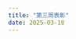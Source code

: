 ```yaml
---
title: "第三周表彰"
date: 2025-03-18
---
```

<html lang="zh-CN">
<head>
    <meta charset="UTF-8">
    <meta name="viewport" content="width=device-width, initial-scale=1.0">
    <title>风丶天蓝听雪 S6赛季周报</title>
    <script src="https://cdn.tailwindcss.com"></script>
    <link rel="stylesheet" href="https://cdnjs.cloudflare.com/ajax/libs/font-awesome/6.4.0/css/all.min.css">
    <script>
        tailwind.config = {
            darkMode: 'class',
            theme: {
                extend: {
                    colors: {
                        primary: {
                            50: '#f0f9ff',
                            100: '#e0f2fe',
                            200: '#bae6fd',
                            300: '#7dd3fc',
                            400: '#38bdf8',
                            500: '#0ea5e9',
                            600: '#0284c7',
                            700: '#0369a1',
                            800: '#075985',
                            900: '#0c4a6e',
                        }
                    },
                    animation: {
                        'fade-in': 'fadeIn 0.5s ease-in-out',
                        'slide-up': 'slideUp 0.5s ease-out',
                    },
                    keyframes: {
                        fadeIn: {
                            '0%': { opacity: '0' },
                            '100%': { opacity: '1' },
                        },
                        slideUp: {
                            '0%': { transform: 'translateY(20px)', opacity: '0' },
                            '100%': { transform: 'translateY(0)', opacity: '1' },
                        },
                    },
                }
            }
        }
    </script>
    <style>
        @import url('https://fonts.googleapis.com/css2?family=Noto+Sans+SC:wght@300;400;500;700&display=swap');
        
        body {
            font-family: 'Noto Sans SC', sans-serif;
            scroll-behavior: smooth;
        }
        
        .card {
            transition: all 0.3s ease;
        }
        
        .card:hover {
            transform: translateY(-5px);
            box-shadow: 0 10px 25px -5px rgba(0, 0, 0, 0.1), 0 10px 10px -5px rgba(0, 0, 0, 0.04);
        }
        
        .section {
            opacity: 0;
            transform: translateY(20px);
            transition: all 0.5s ease;
        }
        
        .section.visible {
            opacity: 1;
            transform: translateY(0);
        }
        
        .btn {
            transition: all 0.2s ease;
        }
        
        .btn:hover {
            transform: scale(1.05);
        }
        
        .medal-gold {
            background: linear-gradient(135deg, #FFD700 0%, #FFC107 100%);
        }
        
        .medal-silver {
            background: linear-gradient(135deg, #C0C0C0 0%, #A9A9A9 100%);
        }
        
        .medal-bronze {
            background: linear-gradient(135deg, #CD7F32 0%, #A0522D 100%);
        }
    </style>
</head>
<body class="bg-gray-50 dark:bg-gray-900 text-gray-800 dark:text-gray-200 transition-colors duration-300">
    <!-- 主题切换按钮 -->
    <div class="fixed top-4 right-4 z-50">
        <button id="theme-toggle" class="p-2 rounded-full bg-gray-200 dark:bg-gray-700 text-gray-800 dark:text-gray-200 hover:bg-gray-300 dark:hover:bg-gray-600 focus:outline-none focus:ring-2 focus:ring-primary-500 transition-all duration-300">
            <i class="fas fa-sun dark:hidden"></i>
            <i class="fas fa-moon hidden dark:inline"></i>
        </button>
    </div>

    <div class="container mx-auto px-4 py-8 max-w-4xl">
        <!-- 头部 -->
        <header class="text-center mb-12 section">
            <div class="inline-block p-2 px-4 bg-primary-100 dark:bg-primary-900 text-primary-800 dark:text-primary-100 rounded-full mb-4 animate-fade-in">
                <span class="text-sm font-medium">S6赛季3.10-3.16周数据</span>
            </div>
            <h1 class="text-4xl md:text-5xl font-bold mb-4 text-primary-700 dark:text-primary-300 animate-slide-up">风丶天蓝听雪 S6赛季周报</h1>
            <p class="text-gray-600 dark:text-gray-400 animate-fade-in">截止16日晚10点半数据</p>
        </header>

        <!-- 基本数据 -->
        <section class="mb-12 section">
            <div class="grid grid-cols-1 md:grid-cols-2 gap-6">
                <div class="bg-white dark:bg-gray-800 rounded-xl shadow-md p-6 card">
                    <div class="flex items-center mb-4">
                        <div class="w-12 h-12 rounded-full bg-red-100 dark:bg-red-900 flex items-center justify-center mr-4">
                            <i class="fas fa-trophy text-red-500 dark:text-red-400 text-xl"></i>
                        </div>
                        <div>
                            <h3 class="text-lg font-semibold">武勋数据</h3>
                            <p class="text-gray-500 dark:text-gray-400 text-sm">个人战斗贡献</p>
                        </div>
                    </div>
                    <div class="space-y-3">
                        <div class="flex justify-between">
                            <span>中值</span>
                            <span class="font-bold">99.2万</span>
                        </div>
                        <div class="flex justify-between">
                            <span>考核值</span>
                            <span class="font-bold">29.8万</span>
                        </div>
                        <div class="flex justify-between text-red-500 dark:text-red-400">
                            <span>低于考核值人数</span>
                            <span class="font-bold">8人</span>
                        </div>
                    </div>
                </div>

                <div class="bg-white dark:bg-gray-800 rounded-xl shadow-md p-6 card">
                    <div class="flex items-center mb-4">
                        <div class="w-12 h-12 rounded-full bg-blue-100 dark:bg-blue-900 flex items-center justify-center mr-4">
                            <i class="fas fa-fort-awesome text-blue-500 dark:text-blue-400 text-xl"></i>
                        </div>
                        <div>
                            <h3 class="text-lg font-semibold">攻城数据</h3>
                            <p class="text-gray-500 dark:text-gray-400 text-sm">团队协作表现</p>
                        </div>
                    </div>
                    <div class="space-y-3">
                        <div class="flex justify-between">
                            <span>攻城次数</span>
                            <span class="font-bold">15次</span>
                        </div>
                        <div class="flex justify-between text-red-500 dark:text-red-400">
                            <span>出勤率低于40%人数</span>
                            <span class="font-bold">19人</span>
                        </div>
                    </div>
                </div>
            </div>
        
            <!-- 军团评比结果 -->
            <section class="mb-12 section">
                <div class="rounded-xl shadow-lg overflow-hidden bg-white dark:bg-gray-800">
                    <div class="p-6">
                        <h2 class="text-2xl font-bold mb-6 text-center bg-gradient-to-r from-red-500 to-pink-500 bg-clip-text text-transparent">军团评比结果</h2>
                        
                        <!-- 周总分前三 -->
                        <div class="mb-8">
                            <h3 class="text-lg font-semibold mb-4 border-b pb-2 border-gray-200 dark:border-gray-700">周总分前三</h3>
                            <div class="grid grid-cols-1 md:grid-cols-3 gap-4">
                                <div class="flex flex-col items-center p-4 rounded-lg bg-gradient-to-br from-yellow-100 to-yellow-200 dark:from-yellow-900 dark:to-yellow-800 text-yellow-800 dark:text-yellow-200">
                                    <div class="w-16 h-16 medal-gold rounded-full flex items-center justify-center mx-auto mb-3 text-white">
                                        <i class="fas fa-crown text-2xl"></i>
                                    </div>
                                    <h4 class="text-lg font-bold text-yellow-700 dark:text-yellow-300">黄金军团</h4>
                                    <p class="text-yellow-600 dark:text-yellow-400 font-medium">乾坤</p>
                                </div>
                                
                                <div class="flex flex-col items-center p-4 rounded-lg bg-gradient-to-br from-blue-100 to-blue-200 dark:from-blue-900 dark:to-blue-800 text-blue-800 dark:text-blue-200">
                                    <div class="w-16 h-16 medal-silver rounded-full flex items-center justify-center mx-auto mb-3 text-white">
                                        <i class="fas fa-medal text-2xl"></i>
                                    </div>
                                    <h4 class="text-lg font-bold text-blue-700 dark:text-blue-300">白银军团</h4>
                                    <p class="text-blue-600 dark:text-blue-400 font-medium">蓝城悍匪</p>
                                </div>
                                
                                <div class="flex flex-col items-center p-4 rounded-lg bg-gradient-to-br from-green-100 to-green-200 dark:from-green-900 dark:to-green-800 text-green-800 dark:text-green-200">
                                    <div class="w-16 h-16 medal-bronze rounded-full flex items-center justify-center mx-auto mb-3 text-white">
                                        <i class="fas fa-award text-2xl"></i>
                                    </div>
                                    <h4 class="text-lg font-bold text-green-700 dark:text-green-300">青铜军团</h4>
                                    <p class="text-green-600 dark:text-green-400 font-medium">風雲</p>
                                </div>
                            </div>
                        </div>
                        
                        <!-- 其他军团荣誉 -->
                        <div class="grid grid-cols-1 md:grid-cols-2 gap-6">
                            <div>
                                <h3 class="text-lg font-semibold mb-3 border-b pb-2 border-gray-200 dark:border-gray-700">军团特别表彰</h3>
                                <ul class="space-y-2">
                                    <li class="flex items-center">
                                        <svg xmlns="http://www.w3.org/2000/svg" class="h-5 w-5 mr-2 text-blue-500" fill="none" viewBox="0 0 24 24" stroke="currentColor">
                                            <path stroke-linecap="round" stroke-linejoin="round" stroke-width="2" d="M9 12l2 2 4-4m6 2a9 9 0 11-18 0 9 9 0 0118 0z" />
                                        </svg>
                                        <span>人均武勋第一：<span class="font-semibold">蓝城悍匪</span></span>
                                    </li>
                                    <li class="flex items-center">
                                        <svg xmlns="http://www.w3.org/2000/svg" class="h-5 w-5 mr-2 text-blue-500" fill="none" viewBox="0 0 24 24" stroke="currentColor">
                                            <path stroke-linecap="round" stroke-linejoin="round" stroke-width="2" d="M9 12l2 2 4-4m6 2a9 9 0 11-18 0 9 9 0 0118 0z" />
                                        </svg>
                                        <span>积分前60占军团人数比例最高：<span class="font-semibold">蓝城悍匪</span></span>
                                    </li>
                                    <li class="flex items-center">
                                        <svg xmlns="http://www.w3.org/2000/svg" class="h-5 w-5 mr-2 text-blue-500" fill="none" viewBox="0 0 24 24" stroke="currentColor">
                                            <path stroke-linecap="round" stroke-linejoin="round" stroke-width="2" d="M9 12l2 2 4-4m6 2a9 9 0 11-18 0 9 9 0 0118 0z" />
                                        </svg>
                                        <span>攻城出勤率最高：<span class="font-semibold">乾坤</span></span>
                                    </li>
                                </ul>
                            </div>
                            
                            <div>
                              
                                                <h3 class="text-lg font-semibold mb-3 border-b pb-2 border-gray-200 dark:border-gray-700">全员达标军团</h3>
                <ul class="space-y-2">
                    <li class="flex items-center">
                        <svg xmlns="http://www.w3.org/2000/svg" class="h-5 w-5 mr-2 text-green-500" fill="none" viewBox="0 0 24 24" stroke="currentColor">
                            <path stroke-linecap="round" stroke-linejoin="round" stroke-width="2" d="M5 13l4 4L19 7" />
                        </svg>
                        <span>无违规军团：<span class="font-semibold">夕阳红大酱，雪，風雲</span></span>
                    </li>
                    <li class="flex items-center">
                        <svg xmlns="http://www.w3.org/2000/svg" class="h-5 w-5 mr-2 text-green-500" fill="none" viewBox="0 0 24 24" stroke="currentColor">
                            <path stroke-linecap="round" stroke-linejoin="round" stroke-width="2" d="M5 13l4 4L19 7" />
                        </svg>
                        <span>武勋全员达标：<span class="font-semibold">夕阳红大酱，蓝城悍匪，乾坤</span></span>
                    </li>
                    <li class="flex items-center">
                        <svg xmlns="http://www.w3.org/2000/svg" class="h-5 w-5 mr-2 text-green-500" fill="none" viewBox="0 0 24 24" stroke="currentColor">
                            <path stroke-linecap="round" stroke-linejoin="round" stroke-width="2" d="M5 13l4 4L19 7" />
                        </svg>
                        <span>攻城出勤率全员达标：<span class="font-semibold">乾坤</span></span>
                    </li>
                </ul>
            </div>
        </div>
    </div>
  </section>

<!-- 突出贡献奖 -->
<section class="mb-12">
    <div class="rounded-xl shadow-lg overflow-hidden bg-white dark:bg-gray-800">
        <div class="p-6">
            <h2 class="text-2xl font-bold mb-6 text-center bg-gradient-to-r from-purple-500 to-indigo-500 bg-clip-text text-transparent">突出贡献奖（赛季积分榜）</h2>
            
            <!-- 前三名 -->
            <div class="mb-8">
                <h3 class="text-lg font-semibold mb-4 border-b pb-2 border-gray-200 dark:border-gray-700">榜首</h3>
                <div class="grid grid-cols-1 md:grid-cols-3 gap-6">
                    <!-- 第一名 -->
                    <div class="rounded-lg overflow-hidden shadow-lg hover-scale bg-gray-50 dark:bg-gray-700">
                        <div class="p-3 medal-gold text-white text-center font-bold">
                            第一名
                        </div>
                        <div class="p-4 flex flex-col items-center">
                            <h4 class="text-lg font-bold mb-2">清水</h4>
                            <img src="https://s3.bmp.ovh/imgs/2025/03/18/e61f5d317eb9ba60.png" alt="清水" class="w-full h-auto rounded-md mb-2">
                        </div>
                    </div>
                    
                    <!-- 第二名 -->
                    <div class="rounded-lg overflow-hidden shadow-lg hover-scale bg-gray-50 dark:bg-gray-700">
                        <div class="p-3 medal-silver text-white text-center font-bold">
                            第二名
                        </div>
                        <div class="p-4 flex flex-col items-center">
                            <h4 class="text-lg font-bold mb-2">悍匪丨寒風</h4>
                            <img src="https://s3.bmp.ovh/imgs/2025/03/18/27edc1497ba568e4.png" alt="悍匪丨寒風" class="w-full h-auto rounded-md mb-2">
                        </div>
                    </div>
                    
                    <!-- 第三名 -->
                    <div class="rounded-lg overflow-hidden shadow-lg hover-scale bg-gray-50 dark:bg-gray-700">
                        <div class="p-3 medal-bronze text-white text-center font-bold">
                            第三名
                        </div>
                        <div class="p-4 flex flex-col items-center">
                            <h4 class="text-lg font-bold mb-2">乾坤丨五千年</h4>
                            <img src="https://s3.bmp.ovh/imgs/2025/03/18/938f13cdfb481209.png" alt="乾坤丨五千年" class="w-full h-auto rounded-md mb-2">
                        </div>
                    </div>
                </div>
            </div>
            
            <!-- 第4-20名 -->
            <div>
                <h3 class="text-lg font-semibold mb-4 border-b pb-2 border-gray-200 dark:border-gray-700">前茅</h3>
                <div class="grid grid-cols-2 sm:grid-cols-3 md:grid-cols-4 lg:grid-cols-5 gap-3">
                    <div class="p-3 rounded-lg text-center hover:bg-opacity-90 transition-all duration-300 bg-gray-200 dark:bg-gray-700">
                        <span class="block font-semibold">悍匪丨九筒</span>
                        <span class="text-sm text-gray-600 dark:text-gray-400">第4名</span>
                    </div>
                   <div class="p-3 rounded-lg text-center hover:bg-opacity-90 transition-all duration-300 bg-gray-200 dark:bg-gray-700">
                                        <span class="block font-semibold">黑猪大酱</span>
                                        <span class="text-sm text-gray-600 dark:text-gray-400">第5名</span>
                                    </div>
                                   <div class="p-3 rounded-lg text-center hover:bg-opacity-90 transition-all duration-300 bg-gray-200 dark:bg-gray-700">
                                        <span class="block font-semibold">上嗨丨小胖胖</span>
                                        <span class="text-sm text-gray-600 dark:text-gray-400">第6名</span>
                                    </div>
                                    <div class="p-3 rounded-lg text-center hover:bg-opacity-90 transition-all duration-300 bg-gray-200 dark:bg-gray-700">
                                        <span class="block font-semibold">我来助你丶握</span>
                                        <span class="text-sm text-gray-600 dark:text-gray-400">第7名</span>
                                    </div>
                                   <div class="p-3 rounded-lg text-center hover:bg-opacity-90 transition-all duration-300 bg-gray-200 dark:bg-gray-700">
                                        <span class="block font-semibold">天光丨小孩梓</span>
                                        <span class="text-sm text-gray-600 dark:text-gray-400">第8名</span>
                                    </div>
                                   <div class="p-3 rounded-lg text-center hover:bg-opacity-90 transition-all duration-300 bg-gray-200 dark:bg-gray-700">
                                        <span class="block font-semibold">乾坤丨三月</span>
                                        <span class="text-sm text-gray-600 dark:text-gray-400">第9名</span>
                                    </div>
                                  <div class="p-3 rounded-lg text-center hover:bg-opacity-90 transition-all duration-300 bg-gray-200 dark:bg-gray-700">
                                        <span class="block font-semibold">我来助你丶问</span>
                                        <span class="text-sm text-gray-600 dark:text-gray-400">第10名</span>
                                    </div>
                                    <div class="p-3 rounded-lg text-center hover:bg-opacity-90 transition-all duration-300 bg-gray-200 dark:bg-gray-700">
                                        <span class="block font-semibold">乾坤丨江海</span>
                                        <span class="text-sm text-gray-600 dark:text-gray-400">第11名</span>
                                    </div>
                                 <div class="p-3 rounded-lg text-center hover:bg-opacity-90 transition-all duration-300 bg-gray-200 dark:bg-gray-700">
                                        <span class="block font-semibold">風雲丨红烧肉</span>
                                        <span class="text-sm text-gray-600 dark:text-gray-400">第12名</span>
                                    </div>
                                  <div class="p-3 rounded-lg text-center hover:bg-opacity-90 transition-all duration-300 bg-gray-200 dark:bg-gray-700">
                                        <span class="block font-semibold">举举朱大酱</span>
                                        <span class="text-sm text-gray-600 dark:text-gray-400">第13名</span>
                                    </div>
                                   <div class="p-3 rounded-lg text-center hover:bg-opacity-90 transition-all duration-300 bg-gray-200 dark:bg-gray-700">
                                        <span class="block font-semibold">大超不想飞</span>
                                        <span class="text-sm text-gray-600 dark:text-gray-400">第14名</span>
                                    </div>
                                    <div class="p-3 rounded-lg text-center hover:bg-opacity-90 transition-all duration-300 bg-gray-200 dark:bg-gray-700">
                                        <span class="block font-semibold">悍匪丨九歌</span>
                                        <span class="text-sm text-gray-600 dark:text-gray-400">第15名</span>
                                    </div>
                                    <div class="p-3 rounded-lg text-center hover:bg-opacity-90 transition-all duration-300 bg-gray-200 dark:bg-gray-700">
                                        <span class="block font-semibold">监工大酱</span>
                                        <span class="text-sm text-gray-600 dark:text-gray-400">第16名</span>
                                    </div>
                                    <div class="p-3 rounded-lg text-center hover:bg-opacity-90 transition-all duration-300 bg-gray-200 dark:bg-gray-700">
                                        <span class="block font-semibold">風雲丨麦兜</span>
                                        <span class="text-sm text-gray-600 dark:text-gray-400">第17名</span>
                                    </div>
                                    <div class="p-3 rounded-lg text-center hover:bg-opacity-90 transition-all duration-300 bg-gray-200 dark:bg-gray-700">
                                        <span class="block font-semibold">欧皇丨书生</span>
                                        <span class="text-sm text-gray-600 dark:text-gray-400">第18名</span>
                                    </div>
                                    <div class="p-3 rounded-lg text-center hover:bg-opacity-90 transition-all duration-300 bg-gray-200 dark:bg-gray-700">
                                        <span class="block font-semibold">悍匪胡车</span>
                                        <span class="text-sm text-gray-600 dark:text-gray-400">第19名</span>
                                    </div>
                                    <div class="p-3 rounded-lg text-center hover:bg-opacity-90 transition-all duration-300 bg-gray-200 dark:bg-gray-700">
                                        <span class="block font-semibold">風雲丨徐鳳年</span>
                                        <span class="text-sm text-gray-600 dark:text-gray-400">第20名</span>
                </div>
            </div>
        </div>
    </div>


<!-- 突出表现个人 -->
<section class="mb-12">
    <div class="rounded-xl shadow-lg overflow-hidden bg-white dark:bg-gray-800">
        <div class="p-6">
            <h2 class="text-2xl font-bold mb-6 text-center bg-gradient-to-r from-red-500 to-pink-500 bg-clip-text text-transparent">突出表现个人</h2>
            
            <div class="grid grid-cols-1 md:grid-cols-2 gap-6">
                <!-- 大杀器 -->
                <div class="rounded-lg overflow-hidden shadow-md bg-gray-50 dark:bg-gray-700">
                   <div class="p-3 bg-red-600 text-white text-center font-bold flex items-center justify-center">
                                        <svg xmlns="http://www.w3.org/2000/svg" class="h-5 w-5 mr-2" fill="none" viewBox="0 0 24 24" stroke="currentColor">
                                            <path stroke-linecap="round" stroke-linejoin="round" stroke-width="2" d="M12 9v2m0 4h.01m-6.938 4h13.856c1.54 0 2.502-1.667 1.732-3L13.732 4c-.77-1.333-2.694-1.333-3.464 0L3.34 16c-.77 1.333.192 3 1.732 3z" />
                                        </svg>
                                        <span>大杀器（武勋前三）</span>
                                    </div>
                                    <div class="p-4">
                                        <ul class="space-y-3">
                                            <li class="flex items-center justify-between">
                                                <div class="flex items-center">
                                                    <div class="w-6 h-6 rounded-full bg-yellow-500 flex items-center justify-center mr-2">
                                                        <span class="text-white text-xs font-bold">1</span>
                                                    </div>
                                                    <span class="font-semibold">清水</span>
                                                </div>
                                                <span class="text-red-500 font-bold">331万</span>
                                            </li>
                                            <li class="flex items-center justify-between">
                                                <div class="flex items-center">
                                                    <div class="w-6 h-6 rounded-full bg-gray-400 flex items-center justify-center mr-2">
                                                        <span class="text-white text-xs font-bold">2</span>
                                                    </div>
                                                    <span class="font-semibold">悍匪丨寒風</span>
                                                </div>
                                                <span class="text-red-500 font-bold">286万</span>
                                            </li>
                                            <li class="flex items-center justify-between">
                                                <div class="flex items-center">
                                                    <div class="w-6 h-6 rounded-full bg-yellow-700 flex items-center justify-center mr-2">
                                                        <span class="text-white text-xs font-bold">3</span>
                                                    </div>
                                                    <span class="font-semibold">我来助你丶握</span>
                                                </div>
                                                <span class="text-red-500 font-bold">275万</span>
                                            </li>
                                        </ul>
                                    </div>
                </div>
                
                <!-- 老黄牛 -->
                <div class="rounded-lg overflow-hidden shadow-md bg-gray-50 dark:bg-gray-700">
                    <div class="p-3 bg-yellow-600 text-white text-center font-bold flex items-center justify-center">
                                        <svg xmlns="http://www.w3.org/2000/svg" class="h-5 w-5 mr-2" fill="none" viewBox="0 0 24 24" stroke="currentColor">
                                            <path stroke-linecap="round" stroke-linejoin="round" stroke-width="2" d="M5 3v4M3 5h4M6 17v4m-2-2h4m5-16l2.286 6.857L21 12l-5.714 2.143L13 21l-2.286-6.857L5 12l5.714-2.143L13 3z" />
                                        </svg>
                                        <span>老黄牛（翻地前三）</span>
                                    </div>
                                    <div class="p-4">
                                        <ul class="space-y-3">
                                            <li class="flex items-center justify-between">
                                                <div class="flex items-center">
                                                    <div class="w-6 h-6 rounded-full bg-yellow-500 flex items-center justify-center mr-2">
                                                        <span class="text-white text-xs font-bold">1</span>
                                                    </div>
                                                    <span class="font-semibold">乾坤丨大挪移</span>
                                                </div>
                                                <span class="text-yellow-600 dark:text-yellow-400 font-bold">392</span>
                                            </li>
                                            <li class="flex items-center justify-between">
                                                <div class="flex items-center">
                                                    <div class="w-6 h-6 rounded-full bg-gray-400 flex items-center justify-center mr-2">
                                                        <span class="text-white text-xs font-bold">2</span>
                                                    </div>
                                                    <span class="font-semibold">我来助你丶问</span>
                                                </div>
                                                <span class="text-yellow-600 dark:text-yellow-400 font-bold">378</span>
                                            </li>
                                            <li class="flex items-center justify-between">
                                                <div class="flex items-center">
                                                    <div class="w-6 h-6 rounded-full bg-yellow-700 flex items-center justify-center mr-2">
                                                        <span class="text-white text-xs font-bold">3</span>
                                                    </div>
                                                    <span class="font-semibold">举举朱大酱</span>
                                                </div>
                                                <span class="text-yellow-600 dark:text-yellow-400 font-bold">355</span>
                                            </li>
                                        </ul>
                                    </div>
                </div>
                
                <!-- 推土机 -->
                <div class="rounded-lg overflow-hidden shadow-md bg-gray-50 dark:bg-gray-700">
                    <div class="p-3 bg-blue-600 text-white text-center font-bold flex items-center justify-center">
                                        <svg xmlns="http://www.w3.org/2000/svg" class="h-5 w-5 mr-2" fill="none" viewBox="0 0 24 24" stroke="currentColor">
                                            <path stroke-linecap="round" stroke-linejoin="round" stroke-width="2" d="M19 21V5a2 2 0 00-2-2H7a2 2 0 00-2 2v16m14 0h2m-2 0h-5m-9 0H3m2 0h5M9 7h1m-1 4h1m4-4h1m-1 4h1m-5 10v-5a1 1 0 011-1h2a1 1 0 011 1v5m-4 0h4" />
                                        </svg>
                                        <span>推土机（拆城前三）</span>
                                    </div>
                                    <div class="p-4">
                                        <ul class="space-y-3">
                                            <li class="flex items-center justify-between">
                                                <div class="flex items-center">
                                                    <div class="w-6 h-6 rounded-full bg-yellow-500 flex items-center justify-center mr-2">
                                                        <span class="text-white text-xs font-bold">1</span>
                                                    </div>
                                                    <span class="font-semibold">風雲丨黑子</span>
                                                </div>
                                                <span class="text-blue-500 font-bold">40万</span>
                                            </li>
                                            <li class="flex items-center justify-between">
                                                <div class="flex items-center">
                                                    <div class="w-6 h-6 rounded-full bg-gray-400 flex items-center justify-center mr-2">
                                                        <span class="text-white text-xs font-bold">2</span>
                                                    </div>
                                                    <span class="font-semibold">地影天龙</span>
                                                </div>
                                                <span class="text-blue-500 font-bold">34万</span>
                                            </li>
                                            <li class="flex items-center justify-between">
                                                <div class="flex items-center">
                                                    <div class="w-6 h-6 rounded-full bg-yellow-700 flex items-center justify-center mr-2">
                                                        <span class="text-white text-xs font-bold">3</span>
                                                    </div>
                                                    <span class="font-semibold">風雲丨夜枫</span>
                                                </div>
                                                <span class="text-blue-500 font-bold">31万</span>
                                            </li>
                                        </ul>
                                    </div>
                </div>
                
                <!-- 飞跃进步 -->
                <div class="rounded-lg overflow-hidden shadow-md bg-gray-50 dark:bg-gray-700">
                     <div class="p-3 bg-green-600 text-white text-center font-bold flex items-center justify-center">
                                        <svg xmlns="http://www.w3.org/2000/svg" class="h-5 w-5 mr-2" fill="none" viewBox="0 0 24 24" stroke="currentColor">
                                            <path stroke-linecap="round" stroke-linejoin="round" stroke-width="2" d="M13 7h8m0 0v8m0-8l-8 8-4-4-6 6" />
                                        </svg>
                                        <span>飞跃进步（积分排名上升前三）</span>
                                    </div>
                                    <div class="p-4">
                                        <ul class="space-y-3">
                                            <li class="flex items-center justify-between">
                                                <div class="flex items-center">
                                                    <div class="w-6 h-6 rounded-full bg-yellow-500 flex items-center justify-center mr-2">
                                                        <span class="text-white text-xs font-bold">1</span>
                                                    </div>
                                                    <span class="font-semibold">乾坤丨大挪移</span>
                                                </div>
                                                <span class="text-green-500 font-bold">↑63名</span>
                                            </li>
                                            <li class="flex items-center justify-between">
                                                <div class="flex items-center">
                                                    <div class="w-6 h-6 rounded-full bg-gray-400 flex items-center justify-center mr-2">
                                                        <span class="text-white text-xs font-bold">2</span>
                                                    </div>
                                                    <span class="font-semibold">蓝丨博基尼</span>
                                                </div>
                                                <span class="text-green-500 font-bold">↑57名</span>
                                            </li>
                                            <li class="flex items-center justify-between">
                                                <div class="flex items-center">
                                                    <div class="w-6 h-6 rounded-full bg-yellow-700 flex items-center justify-center mr-2">
                                                        <span class="text-white text-xs font-bold">3</span>
                                                    </div>
                                                    <span class="font-semibold">乾坤丨邵天钧</span>
                                                </div>
                                                <span class="text-green-500 font-bold">↑47名</span>
                                            </li>
                                        </ul>
                                    </div>
                </div>
            </div>
        </div>
    </div>
</section>

<!-- 结语 -->
<section class="mb-12 text-center section">
    <div class="bg-gradient-to-r from-primary-100 to-blue-100 dark:from-primary-900 dark:to-blue-900 rounded-xl p-8 shadow-md">
        <p class="text-lg mb-4">还有更多优秀军团与个人，受篇幅限制，不一一列举。</p>
    </div>
</section>

<!-- 页脚 -->
<footer class="text-center text-gray-600 dark:text-gray-400 section">
    <div class="mb-4">
        <h3 class="text-lg font-semibold mb-2">作者信息</h3>
        <p>听雪丨莫莫</p>
        <div class="flex justify-center space-x-4 mt-2">
            <a href="javascript:void(0);" onclick="alert('微信号: great_momo')" class="text-gray-600 hover:text-primary-500 dark:text-gray-400 dark:hover:text-primary-400 transition-colors">
                <i class="fab fa-weixin text-xl"></i>
            </a>
        </div>
    </div>
    <p class="text-sm">© 2025 三谋 风丶天蓝听雪 保留所有权利.</p>
</footer>
</div>

<!-- JavaScript -->
<script>
// 深色模式切换
const themeToggleBtn = document.getElementById('theme-toggle');

// 检查系统偏好
if (window.matchMedia && window.matchMedia('(prefers-color-scheme: dark)').matches) {
    document.documentElement.classList.add('dark');
}

// 切换主题
themeToggleBtn.addEventListener('click', function() {
    document.documentElement.classList.toggle('dark');
});

// 滚动动画
const sections = document.querySelectorAll('.section');

const observerOptions = {
    root: null,
    rootMargin: '0px',
    threshold: 0.1
};

const observer = new IntersectionObserver(function(entries, observer) {
    entries.forEach(entry => {
        if (entry.isIntersecting) {
            entry.target.classList.add('visible');
        }
    });
}, observerOptions);

sections.forEach(section => {
    observer.observe(section);
});

// 初始化显示第一个section
document.querySelector('header').classList.add('visible');
</script>
